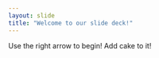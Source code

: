 ```yaml
---
layout: slide
title: "Welcome to our slide deck!"
---
```


Use the right arrow to begin!
Add cake to it!
